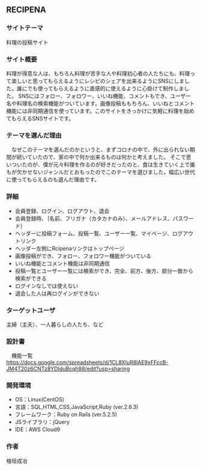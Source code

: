 ## RECIPENA

### サイトテーマ
 料理の投稿サイト

### サイト概要
料理が得意な人は、もちろん料理が苦手な人や料理初心者の人たちにも、料理って楽しいと思ってもらえるようにレシピのシェアを出来るようにSNSにしました。誰にでも使ってもらえるように直感的に使えるように心掛けて制作しました。
SNSにはフォロー、フォロワー、いいね機能、コメントもでき、ユーザー名や料理名の検索機能がついています。画像投稿ももちろん、いいねとコメント機能には非同期通信を使っています。このサイトをきっかけに気軽に料理を始めてもらえるSNSサイトです。

### テーマを選んだ理由
　なぜこのテーマを選んだのかというと、まずコロナの中で、外に出られない期間が続いていたので、家の中で何か出来るものは何かと考えました。
そこで思いついたのが、僕が元々料理を作るのが好きだったのと、食は生きていく上で誰もが欠かせないジャンルだとおもったのでこのテーマを選びました。幅広い世代に使ってもらえるのも選んだ理由です。



### 詳細
- 会員登録、ログイン、ログアウト、退会
- 会員登録時、｛名前、フリガナ（カタカナのみ）、メールアドレス、パスワード｝
- ヘッダーに投稿フォーム、投稿一覧、ユーザー一覧、マイページ、ログアウトリンク
- ヘッダー左側にRcipenaリンクはトップページ
- 画像投稿ができ、フォロー、フォロワー機能がついている
- いいね機能とコメント機能は非同期通信
- 投稿一覧とユーザー一覧には検索ができ、完全、前方、後方、部分一致から検索ができる
- ログインなしでは使えない
- 退会した人は再ログインができない

### ターゲットユーザ
主婦（主夫）、一人暮らしの人たち、など

### 設計書
　機能一覧
https://docs.google.com/spreadsheets/d/1CL8XIuR8lAE9xFFccB-JM4T20z6CNTz8YDIduBcqh88/edit?usp=sharing

### 開発環境
- OS：Linux(CentOS)
- 言語：SQL,HTML,CSS,JavaScript,Ruby (ver.2.6.3)
- フレームワーク：Ruby on Rails (ver.5.2.5)
- JSライブラリ：jQuery
- IDE：AWS Cloud9

### 作者
 檜垣成冶

